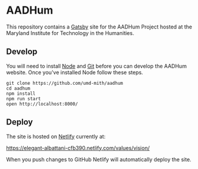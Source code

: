# AADHum

This repository contains a [Gatsby] site for the AADHum Project hosted at the Maryland Institute for Technology in the Humanities.

## Develop

You will need to install [Node] and [Git] before you can develop the AADHum website. Once you've installed Node follow these steps.

    git clone https://github.com/umd-mith/aadhum
    cd aadhum
    npm install
    npm run start
    open http://localhost:8000/

## Deploy

The site is hosted on [Netlify] currently at:

https://elegant-albattani-cfb390.netlify.com/values/vision/

When you push changes to GitHub Netlify will automatically deploy the site.

[Gatsby]: https://www.gatsbyjs.org
[Node]: https://nodejs.org
[Git]: https://git-scm.org
[Netlify]: https://www.netlify.com/